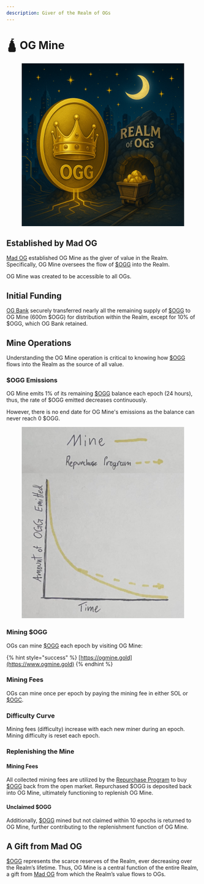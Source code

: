 ```yaml
---
description: Giver of the Realm of OGs
---
```


# 🛕 OG Mine

<figure><img src="../.gitbook/assets/Mine Image.png" alt=""><figcaption></figcaption></figure>

## Established by Mad OG

[Mad OG](../power/mad-og.md) established OG Mine as the giver of value in the Realm. Specifically, OG Mine oversees the flow of [$OGG](../constructs/tokens/usdogg-og-gold.md) into the Realm.

OG Mine was created to be accessible to all OGs.

## Initial Funding

[OG Bank](og-bank.md) securely transferred nearly all the remaining supply of [$OGG](../constructs/tokens/usdogg-og-gold.md) to OG Mine (600m $OGG) for distribution within the Realm, except for 10% of $OGG, which OG Bank retained.

## Mine Operations

Understanding the OG Mine operation is critical to knowing how [$OGG](../constructs/tokens/usdogg-og-gold.md) flows into the Realm as the source of all value.

### $OGG Emissions

OG Mine emits 1% of its remaining [$OGG](../constructs/tokens/usdogg-og-gold.md) balance each epoch (24 hours), thus, the rate of $OGG emitted decreases continuously.&#x20;

However, there is no end date for OG Mine's emissions as the balance can never reach 0 $OGG.

<figure><img src="../.gitbook/assets/mine.png" alt=""><figcaption></figcaption></figure>

### Mining $OGG

OGs can mine [$OGG](../constructs/tokens/usdogg-og-gold.md) each epoch by visiting OG Mine:

{% hint style="success" %}
[https://ogmine.gold](https://www.ogmine.gold)
{% endhint %}

### Mining Fees

OGs can mine once per epoch by paying the mining fee in either SOL or [$OGC](../constructs/tokens/usdogc-og-coin.md).

### Difficulty Curve

Mining fees (difficulty) increase with each new miner during an epoch. Mining difficulty is reset each epoch.

### Replenishing the Mine

#### Mining Fees

All collected mining fees are utilized by the [Repurchase Program](../constructs/repurchase-program.md) to buy [$OGG](../constructs/tokens/usdogg-og-gold.md) back from the open market. Repurchased $OGG is deposited back into OG Mine, ultimately functioning to replenish OG Mine.

#### Unclaimed $OGG

Additionally, [$OGG](../constructs/tokens/usdogg-og-gold.md) mined but not claimed within 10 epochs is returned to OG Mine, further contributing to the replenishment function of OG Mine.

## A Gift from Mad OG

[$OGG](../constructs/tokens/usdogg-og-gold.md) represents the scarce reserves of the Realm, ever decreasing over the Realm’s lifetime. Thus, OG Mine is a central function of the entire Realm, a gift from [Mad OG](../power/mad-og.md) from which the Realm’s value flows to OGs.
